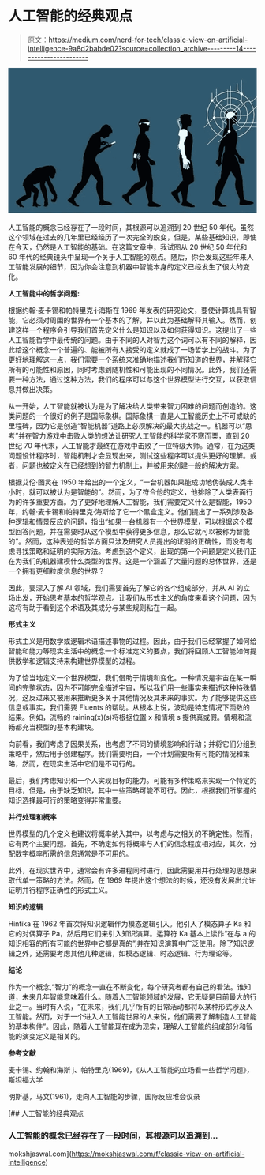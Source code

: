 # 人工智能的经典观点

> 原文：<https://medium.com/nerd-for-tech/classic-view-on-artificial-intelligence-9a8d2babde02?source=collection_archive---------14----------------------->

![](img/9f557823f172b6fc7cff94e6eb8ac868.png)

人工智能的概念已经存在了一段时间，其根源可以追溯到 20 世纪 50 年代。虽然这个领域在过去的几年里已经经历了一次完全的蜕变，但是，某些基础知识，即使在今天，仍然是人工智能的基础。在这篇文章中，我试图从 20 世纪 50 年代和 60 年代的经典镜头中呈现一个关于人工智能的观点。随后，你会发现这些年来人工智能发展的细节，因为你会注意到机器中智能本身的定义已经发生了很大的变化。

**人工智能中的哲学问题:**

根据约翰·麦卡锡和帕特里克·j·海斯在 1969 年发表的研究论文，要使计算机具有智能，它必须对周围的世界有一个基本的了解，并以此为基础解释其输入。然而，创建这样一个程序会引导我们首先定义什么是知识以及如何获得知识。这提出了一些人工智能哲学中最传统的问题。由于不同的人对智力这个词可以有不同的解释，因此给这个概念一个普遍的、能被所有人接受的定义就成了一场哲学上的战斗。为了更好地理解这一点，我们需要一个系统来准确地描述我们所知道的世界，并解释它所有的可能性和原因，同时考虑到随机性和可能出现的不同情况。此外，我们还需要一种方法，通过这种方法，我们的程序可以与这个世界模型进行交互，以获取信息并做出决策。

从一开始，人工智能就被认为是为了解决给人类带来智力困难的问题而创造的。这类问题的一个很好的例子是国际象棋。国际象棋一直是人工智能历史上不可或缺的里程碑，因为它是创造“智能机器”道路上必须解决的最大挑战之一。机器可以“思考”并在智力游戏中击败人类的想法让研究人工智能的科学家不寒而栗，直到 20 世纪 70 年代末，人工智能才最终在游戏中击败了一位特级大师。通常，在为这类问题设计程序时，智能机制才会显现出来，测试这些程序可以提供更好的理解。或者，问题也被定义在已经想到的智力机制上，并被用来创建一般的解决方案。

根据艾伦·图灵在 1950 年给出的一个定义，“一台机器如果能成功地伪装成人类半小时，就可以被认为是智能的”。然而，为了符合他的定义，他排除了人类表面行为的许多重要方面。为了更好地理解人工智能，我们需要定义什么是智能，1950 年，约翰·麦卡锡和帕特里克·海斯给了它一个黑盒定义。他们提出了一系列涉及各种逻辑和情景反应的问题，指出“如果一台机器有一个世界模型，可以根据这个模型回答问题，并在需要时从这个模型中获得更多信息，那么它就可以被称为智能的”。然而，这种表述的哲学方面只涉及研究人员提出的证明的正确性，而没有考虑寻找策略和证明的实际方法。考虑到这个定义，出现的第一个问题是定义我们正在为我们的机器建模什么类型的世界。这是一个涵盖了大量问题的总体世界，还是一个拥有更细粒度信息的世界？

因此，要深入了解 AI 领域，我们需要首先了解它的各个组成部分，并从 AI 的立场出发，开始思考基本的哲学观点。让我们从形式主义的角度来看这个问题，因为这将有助于看到这个术语及其成分与某些规则粘在一起。

**形式主义**

形式主义是用数学或逻辑术语描述事物的过程。因此，由于我们已经掌握了如何给智能和能力等现实生活中的概念一个标准定义的要点，我们将回顾人工智能如何提供数学和逻辑支持来构建世界模型的过程。

为了恰当地定义一个世界模型，我们借助于情境和变化。一种情况是宇宙在某一瞬间的完整状态，因为不可能完全描述宇宙，所以我们用一些事实来描述这种特殊情况，这反过来又被用来推断更多关于其他情况及其未来的事实。为了能够提供这些信息或事实，我们需要 Fluents 的帮助。从根本上说，波动是特定情况下函数的结果。例如，流畅的 raining(x)(s)将根据位置 x 和情境 s 提供真或假。情境和流畅都充当模型的基本构建块。

向前看，我们考虑了因果关系，也考虑了不同的情境影响和行动；并将它们分组到策略中，然后用于创建程序。我们需要明白，一个计划需要所有可能的情况和策略，然而，在现实生活中它们是不可行的。

最后，我们考虑知识和一个人实现目标的能力。可能有多种策略来实现一个特定的目标，但是，由于缺乏知识，其中一些策略可能不可行。因此，根据我们所掌握的知识选择最可行的策略变得非常重要。

**并行处理和概率**

世界模型的几个定义也建议将概率纳入其中，以考虑与之相关的不确定性。然而，它有两个主要问题。首先，不确定如何将概率与人们的信念程度相对应，其次，分配数字概率所需的信息通常是不可用的。

此外，在现实世界中，通常会有许多进程同时进行，因此需要用并行处理的思想来取代单一策略的方法。然而，在 1969 年提出这个想法的时候，还没有发展出允许证明并行程序正确性的形式主义。

**知识的逻辑**

Hintika 在 1962 年首次将知识逻辑作为模态逻辑引入。他引入了模态算子 Ka 和它的对偶算子 Pa，然后用它们来引入知识演算。运算符 Ka 基本上读作“在与 a 的知识相容的所有可能的世界中它都是真的”,并在知识演算中广泛使用。除了知识逻辑之外，还需要考虑其他几种逻辑，如模态逻辑、时态逻辑、行为理论等。

**结论**

作为一个概念,“智力”的概念一直在不断变化，每个研究者都有自己的看法。谁知道，未来几年智能意味着什么。随着人工智能领域的发展，它无疑是目前最大的行业之一。当时有人说，“在未来，我们几乎所有的日常活动都将以某种形式涉及人工智能。然而，对于一个进入人工智能世界的人来说，他们需要了解制造人工智能的基本构件”。因此，随着人工智能现在成为现实，理解人工智能的组成部分和智能的演变定义是相关的。

**参考文献**

麦卡锡、约翰和海斯 j、帕特里克(1969)，《从人工智能的立场看一些哲学问题》，斯坦福大学

明斯基，马文(1961)，走向人工智能的步骤，国际反应堆会议录

[](https://mokshjaswal.com/f/classic-view-on-artificial-intelligence) [## 人工智能的经典观点

### 人工智能的概念已经存在了一段时间，其根源可以追溯到…

mokshjaswal.com](https://mokshjaswal.com/f/classic-view-on-artificial-intelligence)